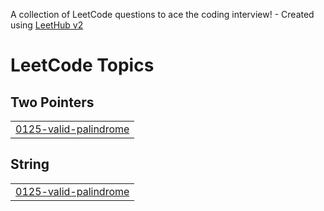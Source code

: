 A collection of LeetCode questions to ace the coding interview! - Created using [LeetHub v2](https://github.com/arunbhardwaj/LeetHub-2.0)
<!---LeetCode Topics Start-->
# LeetCode Topics
## Two Pointers
|  |
| ------- |
| [0125-valid-palindrome](https://github.com/TARUN1354/leetcode-solution/tree/master/0125-valid-palindrome) |
## String
|  |
| ------- |
| [0125-valid-palindrome](https://github.com/TARUN1354/leetcode-solution/tree/master/0125-valid-palindrome) |
<!---LeetCode Topics End-->